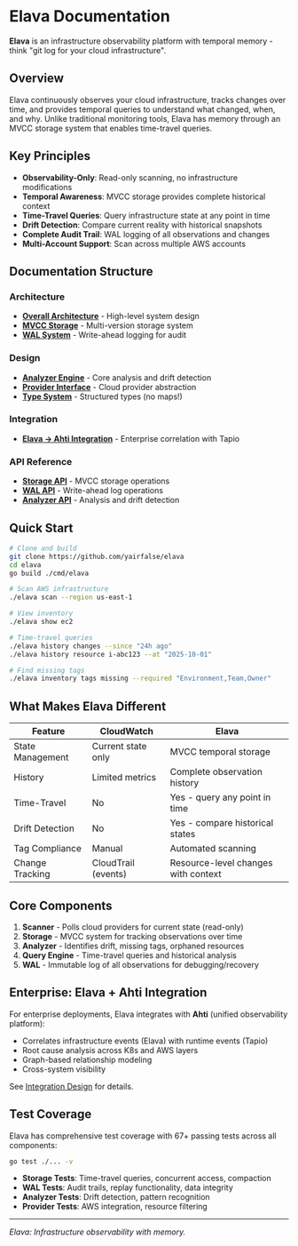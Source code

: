 # Elava Documentation

**Elava** is an infrastructure observability platform with temporal memory - think "git log for your cloud infrastructure".

## Overview

Elava continuously observes your cloud infrastructure, tracks changes over time, and provides temporal queries to understand what changed, when, and why. Unlike traditional monitoring tools, Elava has memory through an MVCC storage system that enables time-travel queries.

## Key Principles

- **Observability-Only**: Read-only scanning, no infrastructure modifications
- **Temporal Awareness**: MVCC storage provides complete historical context
- **Time-Travel Queries**: Query infrastructure state at any point in time
- **Drift Detection**: Compare current reality with historical snapshots
- **Complete Audit Trail**: WAL logging of all observations and changes
- **Multi-Account Support**: Scan across multiple AWS accounts

## Documentation Structure

### Architecture
- [**Overall Architecture**](architecture/overview.md) - High-level system design
- [**MVCC Storage**](architecture/mvcc-storage.md) - Multi-version storage system
- [**WAL System**](architecture/wal-system.md) - Write-ahead logging for audit

### Design
- [**Analyzer Engine**](design/analyzer-engine.md) - Core analysis and drift detection
- [**Provider Interface**](design/provider-interface.md) - Cloud provider abstraction
- [**Type System**](design/type-system.md) - Structured types (no maps!)

### Integration
- [**Elava → Ahti Integration**](elava-ahti-integration.md) - Enterprise correlation with Tapio

### API Reference
- [**Storage API**](api/storage.md) - MVCC storage operations
- [**WAL API**](api/wal.md) - Write-ahead log operations
- [**Analyzer API**](api/analyzer.md) - Analysis and drift detection

## Quick Start

```bash
# Clone and build
git clone https://github.com/yairfalse/elava
cd elava
go build ./cmd/elava

# Scan AWS infrastructure
./elava scan --region us-east-1

# View inventory
./elava show ec2

# Time-travel queries
./elava history changes --since "24h ago"
./elava history resource i-abc123 --at "2025-10-01"

# Find missing tags
./elava inventory tags missing --required "Environment,Team,Owner"
```

## What Makes Elava Different

| Feature | CloudWatch | Elava |
|---------|-----------|-------|
| State Management | Current state only | MVCC temporal storage |
| History | Limited metrics | Complete observation history |
| Time-Travel | No | Yes - query any point in time |
| Drift Detection | No | Yes - compare historical states |
| Tag Compliance | Manual | Automated scanning |
| Change Tracking | CloudTrail (events) | Resource-level changes with context |

## Core Components

1. **Scanner** - Polls cloud providers for current state (read-only)
2. **Storage** - MVCC system for tracking observations over time
3. **Analyzer** - Identifies drift, missing tags, orphaned resources
4. **Query Engine** - Time-travel queries and historical analysis
5. **WAL** - Immutable log of all observations for debugging/recovery

## Enterprise: Elava + Ahti Integration

For enterprise deployments, Elava integrates with **Ahti** (unified observability platform):

- Correlates infrastructure events (Elava) with runtime events (Tapio)
- Root cause analysis across K8s and AWS layers
- Graph-based relationship modeling
- Cross-system visibility

See [Integration Design](elava-ahti-integration.md) for details.

## Test Coverage

Elava has comprehensive test coverage with 67+ passing tests across all components:

```bash
go test ./... -v
```

- **Storage Tests**: Time-travel queries, concurrent access, compaction
- **WAL Tests**: Audit trails, replay functionality, data integrity
- **Analyzer Tests**: Drift detection, pattern recognition
- **Provider Tests**: AWS integration, resource filtering

---

*Elava: Infrastructure observability with memory.*
